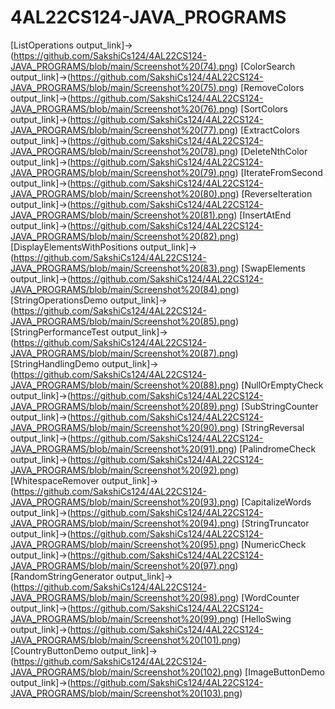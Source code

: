 # 4AL22CS124-JAVA_PROGRAMS
[ListOperations output_link]->(https://github.com/SakshiCs124/4AL22CS124-JAVA_PROGRAMS/blob/main/Screenshot%20(74).png)
[ColorSearch output_link]->(https://github.com/SakshiCs124/4AL22CS124-JAVA_PROGRAMS/blob/main/Screenshot%20(75).png)
[RemoveColors output_link]->(https://github.com/SakshiCs124/4AL22CS124-JAVA_PROGRAMS/blob/main/Screenshot%20(76).png)
[SortColors output_link]->(https://github.com/SakshiCs124/4AL22CS124-JAVA_PROGRAMS/blob/main/Screenshot%20(77).png)
[ExtractColors output_link]->(https://github.com/SakshiCs124/4AL22CS124-JAVA_PROGRAMS/blob/main/Screenshot%20(78).png)
[DeleteNthColor output_link]->(https://github.com/SakshiCs124/4AL22CS124-JAVA_PROGRAMS/blob/main/Screenshot%20(79).png)
[IterateFromSecond output_link]->(https://github.com/SakshiCs124/4AL22CS124-JAVA_PROGRAMS/blob/main/Screenshot%20(80).png)
[ReverseIteration output_link]->(https://github.com/SakshiCs124/4AL22CS124-JAVA_PROGRAMS/blob/main/Screenshot%20(81).png)
[InsertAtEnd output_link]->(https://github.com/SakshiCs124/4AL22CS124-JAVA_PROGRAMS/blob/main/Screenshot%20(82).png)
[DisplayElementsWithPositions output_link]->(https://github.com/SakshiCs124/4AL22CS124-JAVA_PROGRAMS/blob/main/Screenshot%20(83).png)
[SwapElements output_link]->(https://github.com/SakshiCs124/4AL22CS124-JAVA_PROGRAMS/blob/main/Screenshot%20(84).png)
[StringOperationsDemo output_link]->(https://github.com/SakshiCs124/4AL22CS124-JAVA_PROGRAMS/blob/main/Screenshot%20(85).png)
[StringPerformanceTest output_link]->(https://github.com/SakshiCs124/4AL22CS124-JAVA_PROGRAMS/blob/main/Screenshot%20(87).png)
[StringHandlingDemo output_link]->(https://github.com/SakshiCs124/4AL22CS124-JAVA_PROGRAMS/blob/main/Screenshot%20(88).png)
[NullOrEmptyCheck output_link]->(https://github.com/SakshiCs124/4AL22CS124-JAVA_PROGRAMS/blob/main/Screenshot%20(89).png)
[SubStringCounter output_link]->(https://github.com/SakshiCs124/4AL22CS124-JAVA_PROGRAMS/blob/main/Screenshot%20(90).png)
[StringReversal output_link]->(https://github.com/SakshiCs124/4AL22CS124-JAVA_PROGRAMS/blob/main/Screenshot%20(91).png)
[PalindromeCheck output_link]->(https://github.com/SakshiCs124/4AL22CS124-JAVA_PROGRAMS/blob/main/Screenshot%20(92).png)
[WhitespaceRemover output_link]->(https://github.com/SakshiCs124/4AL22CS124-JAVA_PROGRAMS/blob/main/Screenshot%20(93).png)
[CapitalizeWords output_link]->(https://github.com/SakshiCs124/4AL22CS124-JAVA_PROGRAMS/blob/main/Screenshot%20(94).png)
[StringTruncator output_link]->(https://github.com/SakshiCs124/4AL22CS124-JAVA_PROGRAMS/blob/main/Screenshot%20(95).png)
[NumericCheck output_link]->(https://github.com/SakshiCs124/4AL22CS124-JAVA_PROGRAMS/blob/main/Screenshot%20(97).png)
[RandomStringGenerator output_link]->(https://github.com/SakshiCs124/4AL22CS124-JAVA_PROGRAMS/blob/main/Screenshot%20(98).png)
[WordCounter output_link]->(https://github.com/SakshiCs124/4AL22CS124-JAVA_PROGRAMS/blob/main/Screenshot%20(99).png)
[HelloSwing output_link]->(https://github.com/SakshiCs124/4AL22CS124-JAVA_PROGRAMS/blob/main/Screenshot%20(101).png)
[CountryButtonDemo output_link]->(https://github.com/SakshiCs124/4AL22CS124-JAVA_PROGRAMS/blob/main/Screenshot%20(102).png)
[ImageButtonDemo output_link]->(https://github.com/SakshiCs124/4AL22CS124-JAVA_PROGRAMS/blob/main/Screenshot%20(103).png)

